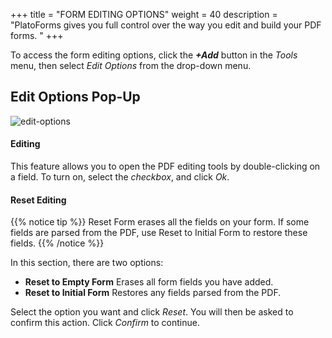 +++
title = "FORM EDITING OPTIONS"
weight = 40
description = "PlatoForms gives you full control over the way you edit and build your PDF forms. "
+++


To access the form editing options, click the ***+Add*** button in the *Tools* menu, then select *Edit Options* from the drop-down menu.

## Edit Options Pop-Up



![edit-options](/images/edit-options.png)



#### Editing

This feature allows you to open the PDF editing tools by double-clicking on a field. To turn on, select the *checkbox*, and click *Ok*.

#### Reset Editing

{{% notice tip  %}}
<a name="HM-EDITOR-100" class="anchor"></a>
Reset Form erases all the fields on your form. If some fields are parsed from the PDF, use Reset to Initial Form to restore these fields.
{{% /notice %}}


In this section, there are two options:

* **Reset to Empty Form** 
  Erases all form fields you have added. 
* **Reset to Initial Form**
  Restores any fields parsed from the PDF.

Select the option you want and click *Reset*. You will then be asked to confirm this action. Click *Confirm* to continue.



